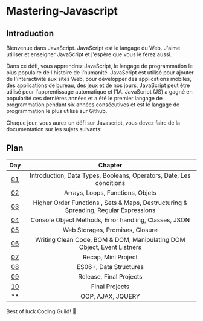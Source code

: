# Mastering-Javascript

## Introduction

Bienvenue dans JavaScript. JavaScript est le langage du Web. J'aime utiliser et enseigner JavaScript et j'espère que vous le ferez aussi.

Dans ce défi, vous apprendrez JavaScript, le langage de programmation le plus populaire de l'histoire de l'humanité. JavaScript est utilisé pour ajouter de l'interactivité aux sites Web, pour développer des applications mobiles, des applications de bureau, des jeux et de nos jours, JavaScript peut être utilisé pour l'apprentissage automatique et l'IA. JavaScript (JS) a gagné en popularité ces dernières années et a été le premier langage de programmation pendant six années consécutives et est le langage de programmation le plus utilisé sur Github.

Chaque jour, vous aurez un défi sur Javascript, vous devez faire de la documentation sur les sujets suivants:

## Plan

| Day | Chapter |
|:---:|:---:|
| [01](./day_01/day_01.md) | Introduction, Data Types, Booleans, Operators, Date, Les conditions  |
| [02](./day_02/day_02.md) | Arrays, Loops, Functions, Objets |
| [03](./day_03/day_03.md) | Higher Order Functions , Sets & Maps, Destructuring & Spreading, Regular Expressions |
| [04](./day_04/day_04.md) | Console Object Methods, Error handling, Classes, JSON |
| [05](./day_05/day_05.md) | Web Storages, Promises, Closure |
| [06](./day_06/day_06.md) | Writing Clean Code, BOM & DOM, Manipulating DOM Object, Event Listners |
| [07](./day_07/day_07.md) | Recap, Mini Project |
| [08](./day_08/day_08.md) | ES06+, Data Structures |
| [09](./day_09/day_09.md) | Release, Final Projects |
| [10](./day_10/day_10.md) | Final Projects |
| ** | OOP, AJAX, JQUERY |

Best of luck Coding Guild! 🚀